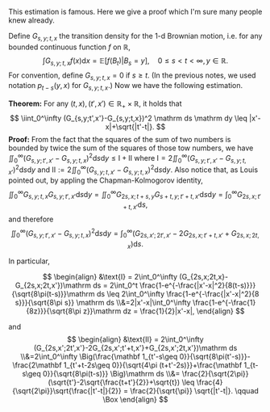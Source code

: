 

This estimation is famous. Here we give a proof which I'm sure many people knew already.

Define $G_{s,y;t,x}$ the transition density for the 1-d Brownian motion, i.e. for any bounded continuous function $f$ on $\mathbb R$,
$$
\int G_{s,y;t,x}f(x)\mathrm dx = \mathbb E[f(B_t)|B_s=y], \quad 0\leq s<t<\infty, y\in \mathbb R.
$$
For convention, define $G_{s,y;t,x}=0$ if $s\geq t$. (In the previous notes, we used notation $p_{t-s}(y,x)$ for $G_{s,y;t,x}$.) Now we have the following estimation. 

**Theorem:** For any $(t,x), (t',x') \in \mathbb R_+\times \mathbb R$, it holds that
$$
\iint_0^\infty (G_{s,y;t',x'}-G_{s,y;t,x})^2  \mathrm ds \mathrm dy \leq |x'-x|+\sqrt{|t'-t|}.
$$
**Proof:** From the fact that the squares of the sum of two numbers is bounded by twice the sum of the squares of those tow numbers, we have $\iint_0^\infty (G_{s,y;t',x'}-G_{s,y;t,x})^2 \mathrm ds\mathrm dy \leq \text{I}+\text{II}$ where $\text{I}=2\iint_0^\infty (G_{s,y;t',x'}-G_{s,y;t,x'})^2 \mathrm ds\mathrm dy$ and $\text{II}:=2\iint_0^\infty (G_{s,y;t,x'}-G_{s,y;t,x})^2 \mathrm ds\mathrm dy.$  Also notice that, as Louis pointed out, by appling the Chapman-Kolmogorov identity,
$$
\iint_0^\infty G_{s,y;t,x}G_{s,y;t',x'} \mathrm ds\mathrm dy = \iint_0^\infty G_{2s,x;t+s,y}G_{s+t,y;t'+t,x'} \mathrm ds\mathrm dy 
= \int_0^\infty G_{2s,x;t'+t,x'} \mathrm ds,
$$
and therefore
$$
\iint_0^\infty (G_{s,y;t',x'}-G_{s,y;t,x})^2 \mathrm ds\mathrm dy 
= \int_0^\infty(G_{2s,x';2t',x'}-2G_{2s,x;t'+t,x'}+G_{2s,x;2t,x} )\mathrm ds.
$$

In particular,

$$
\begin{align}
&\text{I} = 2\int_0^\infty (G_{2s,x;2t,x}-G_{2s,x;2t,x'})\mathrm ds = 2\int_0^t \frac{1-e^{-\frac{|x'-x|^2}{8(t-s)}}}{\sqrt{8\pi(t-s)}}\mathrm ds \leq 2\int_0^\infty \frac{1-e^{-\frac{|x'-x|^2}{8 s}}}{\sqrt{8\pi s}} \mathrm ds
\\&=2|x'-x|\int_0^\infty \frac{1-e^{-\frac{1}{8z}}}{\sqrt{8\pi z}}\mathrm dz = \frac{1}{2}|x'-x|,
\end{align}
$$

and
$$
\begin{align}
&\text{II} = 2\int_0^\infty (G_{2s,x';2t',x'}-2G_{2s,x';t'+t,x'}+G_{2s,x';2t,x'})\mathrm ds
\\&=2\int_0^\infty \Big(\frac{\mathbf 1_{t'-s\geq 0}}{\sqrt{8\pi(t'-s)}}-\frac{2\mathbf 1_{t'+t-2s\geq 0}}{\sqrt{4\pi (t+t'-2s)}}+\frac{\mathbf 1_{t-s\geq 0}}{\sqrt{8\pi(t-s)}} \Big)\mathrm ds
\\&= \frac{2}{\sqrt{2\pi}}(\sqrt{t'}-2\sqrt{\frac{t+t'}{2}}+\sqrt{t})
\leq \frac{4}{\sqrt{2\pi}}\sqrt{\frac{|t'-t|}{2}} = \frac{2}{\sqrt{\pi}} \sqrt{|t'-t|}. \qquad \Box
\end{align}
$$
